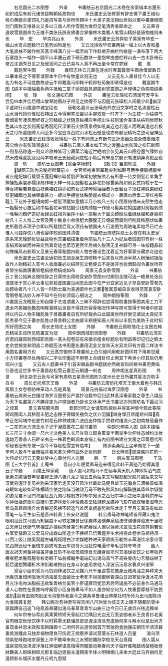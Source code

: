 <!-- { "loadSidebar": true } -->
　　右丞圆光二水图卷
　　外录
　　书畵舫云右丞圆光二水卷在余家绢本水墨形如织成后有前元诸贤跋韩朝延故物也
　　米氏畵史云张修家有辟支佛下畵王维仙桃巾黄服合掌顶礼乃是自写真与世所传闗中十大弟子真法相似世俗以蜀中畵骡纲图剑门图称王维甚众又多以江南人所作雪图为维但见笔清秀者即命之
　　又云荣咨道收雪猎图命为王维不类张氏辟支佛畵合掌像林木类蜀人笔雪山精好是唐物维则未也
　　毕　宏
　　毕京兆山水
　　外录
　　米氏畵史云苏舜钦子美家有毕宏一幅山水竒古题数行云笔势凶险是也
　　又云沈括收毕宏畵两轴一幅上以大青和墨大笔直抹不皴作柱天髙半峰满八分一幅至向下作斜凿开曲栏约峻崖一瀑布落下两大石塞路头一幅作一圆平山半腰云遮下碛石数块一童抱琴由曲栏转山去一古木卧倚石竒古沈谪秀日见之及居润问之云已易与人竟不再出至今常在梦寐
　　戴　嵩
　　戴廵官牛图
　　外録
　　襄阳志林云元章在涟水时客鬻戴嵩牛图余借留数日以摹本易之不得客谓原本牛目中有牧童此则无也
　　又云无名人畵甚佳今人以无名为有名不可胜数故谚云牛即戴嵩马即韩干鹤即杜荀象即章得是也
　　戴嵩鬭牛图【绢本中挂幅着色两牛抵触二童子抛掷戯具避匿树窦震撼之声惶惧之色奕奕绢素间】
　　张　璪
　　张文通松石图
　　外录
　　畵鉴云张璪松石清润可爱平生尝见四本并佳后得山堂琴防图赵子昂见之欲得不与因题云张璪松人间最少此幽深平逺如行山隂道中诚宝绘也
　　唐朝名畵评云张璪员外衣冠文学时之名流畵松石山水当代擅价惟松石特出古今得用笔法尝以手握双管一时齐下一为生枝一为枯枿气傲烟雾势凌风雨槎枒之形鳞皴之状随意纵横应手间出生枝则润合春泽枯枿则惨同秋色其山水之状则髙低秀丽咫尺深重石尖欲落泉喷如吼其近也若逼人而寒其逺也若极天之尽所畵图障人间至多今宝应寺西院山水松石壁是也亦有题记精巧之迹可居神品云
　　米氏畵史云钱藻收张璪松一株下有涧流上有断句云近溪幽处湿全借墨烟浓髙公绘亦有张璪涧底松
　　书畵舫云唐人畵本如王洽之泼墨山水张璪之松石新图一则羣品称逸一则众论称神皆可宝藏苐洽笔近世絶响余仅见其云山图卷墨气臻妙自然天成璪畵犹及见两本琅琊王氏秘藏涧底松小帧后有宋髙宗题识笔法頴异真絶品也
　　周　昉
　　周昉士女图卷【泥金字标题】
　　【款书】臣周昉进
　　外録
　　瑚网云防为宋秘府所藏前立一女官紫袍束带翠靴尖利如鞋弓两手横扇柄扇坐者应是妃嫔行载碧玉莲冠蝉纱暎晳肌俨海棠初放按纨若有所思一侍女侧髻若羊角手捧操瓶素裳赤襦绿舄作岐头样一侍女圆髻若盂鉢花衫緑裠紫舄如前女式持帨于左一侍女拖髻若悬壶白袄紫襌红舄亦如前女式抱琴俟抽抽者为垂鬟女子淡红袍硃束纷红幇更纎蹻也其抽琴囊甚力一姬以手拥髻体殊媻姗衣锦却立一裹唐巾后垂二带红袍系鞓上下花补子握镜向姬一姬髻顶覆如意插半月小梳凡三持小团扇倚绣床支颐生倦态一姬髻分心披后如巾幅着花半臂拈鍼引线向绣棚一作堕马髻紫花帨围腰对前姬刺绣一堆髻向頞俨宓妃妆绿衣红裆背坐挥小纨一髙髻大于面文绮殷烂着绿丝屩和身靠桐树凡十三人惟二女官及两小鬟身小余俱肥大腰腹无异懐娠而肩则坦削具秾丽状如畵史所载吾禾项子京即以所载跋后焉又项氏有虢国夫人行游图为周昉笔素地尽已烂去惟人马独存仅八骑也容体较前图殊清俊
　　书畵舫云周昉挥扇士女卷在韩太史家原系宋思陵题张受益故物也其畵细描重着色前后凡十三人为妃后者四图穷有树一株虽绢素破故而神采奕然真竒迹也苐恐更百年后褙久脱落无复神踪可寻一味按籍品较何殊捕风击影耶又见景元春宵秘戯四段人物古雅设色沈着近为好事家分藏亦竒迹也
　　米氏畵史云古畵至唐初皆生绢至吴生周昉韩干后来皆以热汤半熟入粉捶如银版故作人物精彩入笔今人收唐畵必以绢辨见文粗便云不是唐非也张僧繇阎令畵世所存者皆生绢南唐畵皆粗绢徐熈绢或如布
　　周景元袁安卧雪图
　　外录
　　书畵舫云丁晋公始典金陵陛辞之日真宗出周昉袁安卧雪图曰付卿到金陵可选一絶景处张此谓遂张于赏心亭云事见郭若虚图畵见闻志此图今在严分宜家近见子昻袁安卧雪卷先后题咏者凡十八人皆一时韵士葢为袁通甫作也又都敬寓意编自言收得范寛袁安卧雪图卷笔法妙入神不知今在何处须留心细访之
　　周仲朗按筝图
　　外録
　　广川畵跋云龙眠居士知自嬉于艺或谓畵入三昧不得辞也尝得周昉畵按筝图其用工力不遗余巧矣媚色艶态明眸善睐后世自不得其形容骨相况传神写照可暂得于阿堵中耶尝持以问曰人物丰穰肌胜于骨葢畵者自有所好哉余曰此固唐世所好尝见诸说太真妃丰肌秀骨今见于畵亦肌胜过骨昔韩公言曲睂丰颊便知唐人所尚以丰肌为美昉于此时知所好而图之矣
　　周长史惜花士女图
　　外録
　　书畵舫云周昉惜花士女图在韩氏精采生动所见昉畵宜为冠
　　周仲朗西域职贡图卷
　　外録
　　书畵舫云茂实府君旧藏周昉西域职贡图一髙头短卷前有宋徽宗瘦金标题后有明昌等印记归之韩太史余尝按宣和明昌二帝题签法书用墨名畵用泥金又宣和天水双龙印有方圆二样法书用圆名畵用方也
　　又云髙宗御府手卷畵前上白引缝间用乾卦圆印其下用希世藏小方印畵卷尽处用绍兴二字长印墨迹不用卷上合缝卦印止用其下希世小印其后仍用绍兴小玺
　　又云古人题畵书于引首宋徽庙御书题跋亦然故宣和间褙书畵用黄绢引首也近世多书于畵首赵松雪云畵至元朝遭一刦也
　　周仲朗五星真形图
　　外录
　　研北杂志云张与可家有周昉五星真形图昉为宣州长史日所畵其星法亦昉手自书
　　周长史托塔天王像
　　外录
　　书畵舫云周昉托塔天王像大着色与韩氏挥扇士女卷相彷神采动人当是真笔
　　周景元白描过海罗汉图卷
　　外录
　　书畵舫云周景元白描过海罗汉图卷见严嵩抄没籍中后归武林髙深甫家载之尊生八牋品为天下名畵第六不腆评定为卢楞伽者乃是也文休承严氏书畵记亦列周昉名下葢沿习之误耳
　　景元春院鬬鸡图
　　昔郭汾阳之女谓周昉貌赵并得其神情今观此春院鬬鸡图闺人具秾丽丰肥之态稚子得嬉笑襁负之状介羽腷竦身悍目昂尾矫兴蹀髙举正在阿堵中也更竹树花石种种咸臻六法应出仲朗手然欤时维流火之初南枝蓓蕾作一二花夗水方流玉水子记于凝霞墨花二阁书畵笥
　　仲朗欠伸美人图【绢本挂幅长三尺三寸余阔一尺六寸淡色美人长尺许背立廻身畧呈半面举手欠伸体态绰约淡妆逸韵芳香袭人石畔辛夷花一株着色鲜润本身绢上有内府图书建业文房之印葢厯代所珍秘者旧有东坡一跋今不存赵松雪尝有临本】
　　微歩柔桑陌上尘辛夷花下一酸辛何人敢与千金赠独背春风畧欠伸句曲外史张雨题
　　日长睡觉牕深偶向花前一欠伸却忆行云无覔处梦中心事付何人光弼
　　韩　干
　　韩左军马图卷
　　干马图【三大字引首】止庵书
　　吾自小年便爱畵马迩来得见此韩干真迹乃始得其意云子昻题
　　山隂王怿家藏
　　唐人畵马如相马不在骊与黄天机入神即挥洒气脱毫素先腾骧昔年曾畵穆王游八极八龙之骏云五色后来又写越影超光脱丹碧后来又写汉武穷渥洼复见神驹来汉家势走灭没开风沙壮哉此马健且雄玉花徧身云满鬃首如渴乌眼如电皎如疋练横晴空使之陷阵当破敌万马不敢先秋风如何解鞍脱其馽纵尔俶傥如游龙君不见四海罢征战九夷尽梯航方将却尔宛水之西归尔华山之阳幸逢韩供奉写尔神杜拾遗歌尔良赠尔支道林爱尔神骏悬髙堂陆游题龙媒神飞影在纸双曈墨湿电光紫乌首昂昂渴奔水青鬃迎风拂不起逸气难居皁枥底势欲陪龙走千里月支真马有如此落笔一与王生似云是吾州韩畵士长安赵说题
　　韩公畵马称神笔矫首昂藏山鬼泣眼明见此饮马图乃知榘度不可轶定嫌昔日徐庾体渴骥奔泉超法律骐骥骅骝志千里屹立天闲甘伏枥气势相宜适操纵肉骨兼匀称肥瘠世人但以骊黄求翠驳玉花烦剪剔若论右军爱鵞趣支公爱马应成癖山隂道士不换经已悟黄庭养生术持将此卷参马祖待须一口西江吸江陵吴觌题左辅周垣隠白沙龙媒絶种进天家骄嘶玉勒怜丰草渴饮冰泉带落花西狩还经千里栈东廵防驾五云车权竒灭没犹惊电漫许拳毛世特夸岑津
　　圉人唐衣冠天闲畜神骏虽非金日防不忝张景顺饱食无嫌身贱卑时其渴燥张饮之长年牧养瘠者肥龙鬐鳯臆夸权竒韩干仙翁挥翰手毫端幻出渴乌首气不凋丧骨肉匀艺精端继王裴后遥想腾骧析木津衘勒难拘自在身斗水底用求他人渌波沄沄易水春呉兴谢采
　　奚官小臣职奚为马饥则秣渴饮之龙媒八尺千里姿雪花被身云陆离洼之异种来天池乗舆重惜闲驱驰河清海晏无盘嬉壮士老死不得骑御栁春深白日迟寒甃浄汲冰花漪目光注电吻沫脂振迅欲掣青络丝奚官小臣谨厥司犹恐若后呵谴施不必前身作马通马语人心物性在善推呜呼奚官小臣身贱卑马不如人愚亦知奈何为人牧重爵厚禄不防民渴饥刮膏血剔肉肌坐令沟壑转老羸今之龚黄卓鲁谁云林藂社时所师为出马图陈诗为淮隂龚复题
　　韩公胸次有神竒写得天闲八尺驹曾为岐王天上赐不随都防雪中驱霜蹄奋迅追飞电鳯首昻藏似渴乌春草青青华山曲三边今日已无虞呉兴钱选舜举
　　何年供奉仙写此真乘黄矫矫天骨起烂烂隅目光岂无万里姿御者非王良青衫老奚官肉眼空伥伥饮秣不以时羁馽无繇骧昂首思渥洼浩荡充虚肠何来斗斛水似是出尚方虽霑金井恩未效和鸾锵蹭蹬十二闲何异古道傍回首万驽骀饱食驰康庄朝饮华清流暮垂紫游缰此马独弃捐物理良可伤君王倘惠养请试苜蓿长石林道人吕量
　　渴乌项领紫驼峰跑地求泉鬛上冲不敢牵来向江水预防踊跃学蛟龙天台髙翔
　　圉人扈从温泉宫晓汲清波浮落红骅骝觧语意相得肉騣振动嘶春风天子临轩催羯鼓绣茵檀板登牀舞美人盼睐相辉光那复临边思报主潼闗夜半烽火明锦绷儿来坐大廷此马弃捐何足道顾影长城厌水腥丹丘柯九思赋
